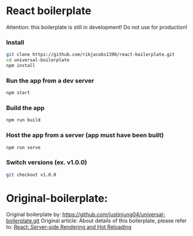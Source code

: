 # React boilerplate
Attention: this boilerplate is still in development! Do not use for production!

### Install
```sh
git clone https://github.com/rikjacobs1390/react-boilerplate.git
cd universal-boilerplate
npm install
```

### Run the app from a dev server
```sh
npm start
```

### Build the app
```sh
npm run build
```

### Host the app from a server (app must have been built)
```sh
npm run serve
```

### Switch versions (ex. v1.0.0)
```sh
git checkout v1.0.0
```

# Original-boilerplate:
Original boilerplate by: https://github.com/justinjung04/universal-boilerplate.git
Original article: About details of this boilerplate, please refer to: [React: Server-side Rendering and Hot Reloading](https://medium.com/@justinjung04/react-server-side-rendering-and-hot-reloading-ffb87ca81a89)
